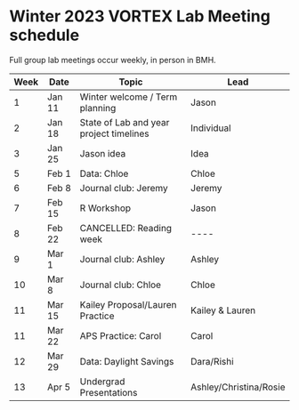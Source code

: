# Winter 2023 VORTEX Lab Meeting schedule

Full group lab meetings occur weekly, in person in BMH.

| Week | Date | Topic | Lead |
| ---- | ---- | ---- | ---- |
| 1 | Jan 11 | Winter welcome / Term planning | Jason |
| 2 | Jan 18 | State of Lab and year project timelines | Individual |
| 3 | Jan 25 | Jason idea | Idea |
| 5 | Feb 1 | Data: Chloe | Chloe |
| 6 | Feb 8 | Journal club: Jeremy | Jeremy |
| 7 | Feb 15 | R Workshop | Jason |
| 8 | Feb 22 | CANCELLED: Reading week | ---- |
| 9 | Mar 1 | Journal club: Ashley | Ashley |
| 10 | Mar 8 | Journal club: Chloe | Chloe |
| 11 | Mar 15 | Kailey Proposal/Lauren Practice | Kailey & Lauren |
| 11 | Mar 22 | APS Practice: Carol | Carol |
| 12 | Mar 29 | Data: Daylight Savings | Dara/Rishi |
| 13 | Apr 5 | Undergrad Presentations | Ashley/Christina/Rosie |
